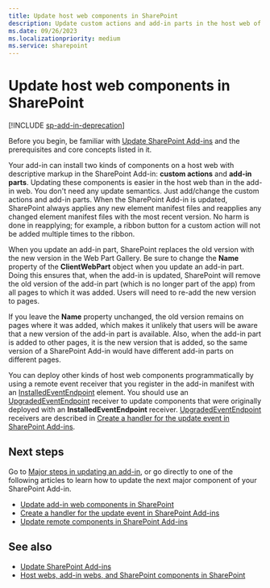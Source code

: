 ```yaml
---
title: Update host web components in SharePoint
description: Update custom actions and add-in parts in the host web of a SharePoint Add-in.
ms.date: 09/26/2023
ms.localizationpriority: medium
ms.service: sharepoint
---
```


# Update host web components in SharePoint

[!INCLUDE [sp-add-in-deprecation](../../includes/snippets/sp-add-in-deprecation.md)]

Before you begin, be familiar with [Update SharePoint Add-ins](update-sharepoint-add-ins.md) and the prerequisites and core concepts listed in it.

Your add-in can install two kinds of components on a host web with descriptive markup in the SharePoint Add-in: **custom actions** and **add-in parts**. Updating these components is easier in the host web than in the add-in web. You don't need any update semantics. Just add/change the custom actions and add-in parts. When the SharePoint Add-in is updated, SharePoint always applies any new element manifest files and reapplies any changed element manifest files with the most recent version. No harm is done in reapplying; for example, a ribbon button for a custom action will not be added multiple times to the ribbon.

When you update an add-in part, SharePoint replaces the old version with the new version in the Web Part Gallery. Be sure to change the **Name** property of the **ClientWebPart** object when you update an add-in part. Doing this ensures that, when the add-in is updated, SharePoint will remove the old version of the add-in part (which is no longer part of the app) from all pages to which it was added. Users will need to re-add the new version to pages.

If you leave the **Name** property unchanged, the old version remains on pages where it was added, which makes it unlikely that users will be aware that a new version of the add-in part is available. Also, when the add-in part is added to other pages, it is the new version that is added, so the same version of a SharePoint Add-in would have different add-in parts on different pages.

You can deploy other kinds of host web components programmatically by using a remote event receiver that you register in the add-in manifest with an [InstalledEventEndpoint](https://msdn.microsoft.com/library/af9f83d8-8325-3ede-d7b0-bb82c0445eb9%28Office.15%29.aspx) element. You should use an [UpgradedEventEndpoint](https://msdn.microsoft.com/library/09a93d44-d295-47bb-f91c-d243178b0f53%28Office.15%29.aspx) receiver to update components that were originally deployed with an **InstalledEventEndpoint** receiver. [UpgradedEventEndpoint](https://msdn.microsoft.com/library/09a93d44-d295-47bb-f91c-d243178b0f53%28Office.15%29.aspx) receivers are described in [Create a handler for the update event in SharePoint Add-ins](create-a-handler-for-the-update-event-in-sharepoint-add-ins.md).

## Next steps
<a name="Next"> </a>

Go to [Major steps in updating an add-in](update-sharepoint-add-ins.md#MajorAppUpgradeSteps), or go directly to one of the following articles to learn how to update the next major component of your SharePoint Add-in.

-  [Update add-in web components in SharePoint](update-add-in-web-components-in-sharepoint.md)
-  [Create a handler for the update event in SharePoint Add-ins](create-a-handler-for-the-update-event-in-sharepoint-add-ins.md)
-  [Update remote components in SharePoint Add-ins](update-remote-components-in-sharepoint-add-ins.md)
 
## See also
<a name="bk_addresources"> </a>

-  [Update SharePoint Add-ins](update-sharepoint-add-ins.md)
-  [Host webs, add-in webs, and SharePoint components in SharePoint](host-webs-add-in-webs-and-sharepoint-components-in-sharepoint.md) 
    
 

